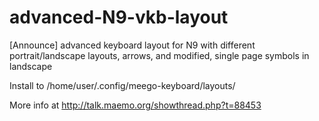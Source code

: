 advanced-N9-vkb-layout
======================

[Announce] advanced keyboard layout for N9 with different portrait/landscape layouts, arrows, and modified, single page symbols in landscape

Install to /home/user/.config/meego-keyboard/layouts/

More info at http://talk.maemo.org/showthread.php?t=88453